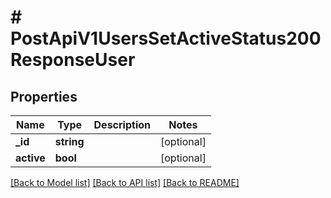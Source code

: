 # # PostApiV1UsersSetActiveStatus200ResponseUser

## Properties

Name | Type | Description | Notes
------------ | ------------- | ------------- | -------------
**_id** | **string** |  | [optional]
**active** | **bool** |  | [optional]

[[Back to Model list]](../../README.md#models) [[Back to API list]](../../README.md#endpoints) [[Back to README]](../../README.md)

